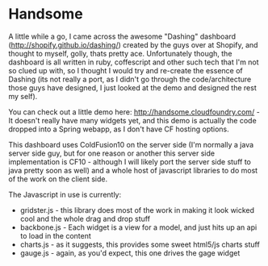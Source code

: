 Handsome
=========

A little while a go, I came across the awesome "Dashing" dashboard (http://shopify.github.io/dashing/) created by the guys over at Shopify, and thought to myself, golly, thats pretty ace.  Unfortunately though, the dashboard is all written in ruby, coffescript and other such tech that I'm not so clued up with, so I thought I would try and re-create the essence of Dashing (its not really a port, as I didn't go through the code/architecture those guys have designed, I just looked at the demo and designed the rest my self).

You can check out a little demo here: http://handsome.cloudfoundry.com/ - It doesn't really have many widgets yet, and this demo is actually the code dropped into a Spring webapp, as I don't have CF hosting options.

This dashboard uses ColdFusion10 on the server side (I'm normally a java server side guy, but for one reason or another this server side implementation is CF10 - although I will likely port the server side stuff to java pretty soon as well) and a whole host of javascript libraries to do most of the work on the client side.

The Javascript in use is currently:

- gridster.js - this library does most of the work in making it look wicked cool and the whole drag and drop stuff
- backbone.js - Each widget is a view for a model, and just hits up an api to load in the content
- charts.js - as it suggests, this provides some sweet html5/js charts stuff
- gauge.js - again, as you'd expect, this one drives the gage widget
